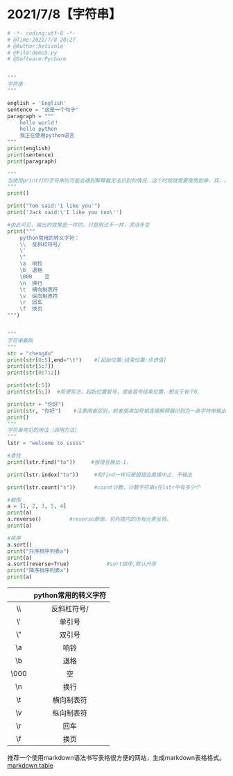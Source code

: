 # 2021/7/8【字符串】
```python
# -*- coding:utf-8 -*-
# @Time:2021/7/8 20:27
# @Author:hetianle
# @File:demo5.py
# @Software:Pycharm


"""
字符串
"""

english = 'English'
sentence = "这是一个句子"
paragraph = """
    hello world！
    hello python
    我正在使用python语言
"""
print(english)
print(sentence)
print(paragraph)

"""
当使用print打印字符串时可能会遇到解释器无法识别的情况，这个时候就需要使用到单，双，三引号来进行表示，或者使用转义字符 \
"""
print()

print("Tom said:'I like you'")
print('Jack said:\'I like you too\'')

#由此可见，输出的效果是一样的，只是用法不一样，灵活多变
print("""
    python常用的转义字符：
    \\  反斜杠符号/
    \'
    \"
    \a  响铃
    \b  退格
    \000    空
    \n  换行
    \t  横向制表符
    \v  纵向制表符
    \r  回车
    \f  换页
""")


"""
字符串截取
"""
str = "chengdu"
print(str[0:5],end="\t")    #[起始位置:结束位置:步进值]
print(str[5:7])
print(str[0:7:2])

print(str[:5])
print(str[5:])  #简便写法，起始位置冒号，或者冒号结束位置，相当于有个0.

print(str + "你好")
print(str, "你好")    #注意两者区别，前者使用加号相连接解释器识别为一条字符串输出，而后者使用逗号连接解释器识别为把两条字符串放在一起。
print()
"""
字符串常见的用法（调用方法）  
"""
lstr = "welcome to sssss"

#查找
print(lstr.find("to"))     #报错会输出-1，

print(lstr.index("to"))     #和find一样只是报错会直接中止，不输出

print(lstr.count("s"))      #count计数，计数字符串s在lstr中有多少个

#颠倒
a = [1, 2, 3, 5, 4]
print(a)
a.reverse()         #reverse颠倒，将列表内的所有元素反转。
print(a)

#排序
a.sort()
print("升序排序列表a")
print(a)
a.sort(reverse=True)            #sort排序,默认升序
print("降序排序列表a")
print(a)

```

|      | python常用的转义字符 |
|:----:|:--------------------:|
|  \\\  |      反斜杠符号/     |
|  \\'  |        单引号        |
|  \\"  |        双引号        |
|  \a  |         响铃         |
|  \b  |         退格         |
| \000 |          空          |
|  \n  |         换行         |
|  \t  |      横向制表符      |
|  \v  |      纵向制表符      |
|  \r  |         回车         |
|  \f  |         换页         |


推荐一个使用markdown语法书写表格很方便的网站，生成markdown表格格式。[markdown table](https://www.tablesgenerator.com/markdown_tables)